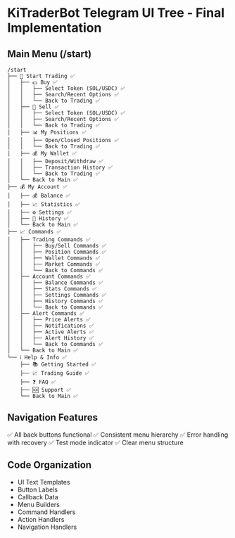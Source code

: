 # KiTraderBot Telegram UI Tree - Final Implementation

## Main Menu (/start)
```
/start
├── 🚀 Start Trading ✅
│   ├── 💵 Buy ✅
│   │   ├── Select Token (SOL/USDC) ✅
│   │   ├── Search/Recent Options ✅
│   │   └── Back to Trading ✅
│   ├── 💸 Sell ✅
│   │   ├── Select Token (SOL/USDC) ✅
│   │   ├── Search/Recent Options ✅
│   │   └── Back to Trading ✅
│   ├── 📊 My Positions ✅
│   │   ├── Open/Closed Positions ✅
│   │   └── Back to Trading ✅
│   ├── 💰 My Wallet ✅
│   │   ├── Deposit/Withdraw ✅
│   │   ├── Transaction History ✅
│   │   └── Back to Trading ✅
│   └── Back to Main ✅
├── 💰 My Account ✅
│   ├── 💰 Balance ✅
│   ├── 📈 Statistics ✅
│   ├── ⚙️ Settings ✅
│   ├── 📜 History ✅
│   └── Back to Main ✅
├── 📈 Commands ✅
│   ├── Trading Commands ✅
│   │   ├── Buy/Sell Commands ✅
│   │   ├── Position Commands ✅
│   │   ├── Wallet Commands ✅
│   │   ├── Market Commands ✅
│   │   └── Back to Commands ✅
│   ├── Account Commands ✅
│   │   ├── Balance Commands ✅
│   │   ├── Stats Commands ✅
│   │   ├── Settings Commands ✅
│   │   ├── History Commands ✅
│   │   └── Back to Commands ✅
│   ├── Alert Commands ✅
│   │   ├── Price Alerts ✅
│   │   ├── Notifications ✅
│   │   ├── Active Alerts ✅
│   │   ├── Alert History ✅
│   │   └── Back to Commands ✅
│   └── Back to Main ✅
└── ℹ️ Help & Info ✅
    ├── 📚 Getting Started ✅
    ├── 📈 Trading Guide ✅
    ├── ❓ FAQ ✅
    ├── 🆘 Support ✅
    └── Back to Main ✅
```

## Navigation Features
✅ All back buttons functional
✅ Consistent menu hierarchy
✅ Error handling with recovery
✅ Test mode indicator
✅ Clear menu structure

## Code Organization
- UI Text Templates
- Button Labels
- Callback Data
- Menu Builders
- Command Handlers
- Action Handlers
- Navigation Handlers
